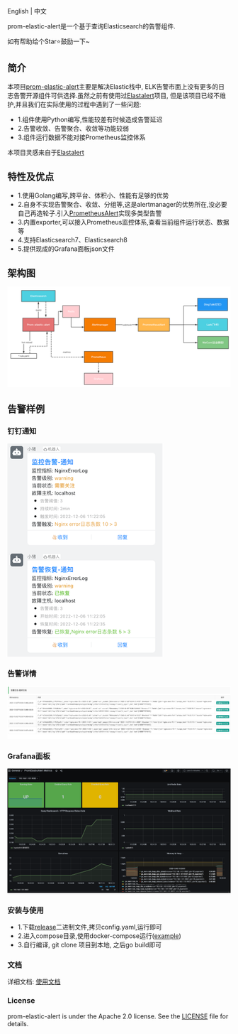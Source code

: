 English | 中文

prom-elastic-alert是一个基于查询Elasticsearch的告警组件. 

如有帮助给个Star⭐鼓励一下~️

## 简介

本项目[prom-elastic-alert](https://github.com/dream-mo/prom-elastic-alert)主要是解决Elastic栈中, ELK告警市面上没有更多的日志告警开源组件可供选择.虽然之前有使用过[Elastalert](https://github.com/Yelp/elastalert)项目,
但是该项目已经不维护,并且我们在实际使用的过程中遇到了一些问题:

- 1.组件使用Python编写,性能较差有时候造成告警延迟
- 2.告警收敛、告警聚合、收敛等功能较弱
- 3.组件运行数据不能对接Prometheus监控体系

本项目灵感来自于[Elastalert](https://github.com/Yelp/elastalert)

## 特性及优点

- 1.使用Golang编写,跨平台、体积小、性能有足够的优势
- 2.自身不实现告警聚合、收敛、分组等,这是alertmanager的优势所在,没必要自己再造轮子.引入[PrometheusAlert](https://github.com/feiyu563/PrometheusAlert)实现多类型告警
- 3.内置exporter,可以接入Prometheus监控体系,查看当前组件运行状态、数据等
- 4.支持Elasticsearch7、Elasticsearch8
- 5.提供现成的Grafana面板json文件

## 架构图

![架构图](docs/img/architecture.png)

## 告警样例

### 钉钉通知

![钉钉告警图](docs/img/alert.png)

### 告警详情

![告警详情图](docs/img/detail.png)

### Grafana面板

![Grafana面板图](docs/img/grafana.png)

### 安装与使用

- 1.下载[release](https://github.com/dream-mo/prom-elastic-alert/releases)二进制文件,拷贝config.yaml,运行即可
- 2.进入compose目录,使用docker-compose运行([example](https://github.com/dream-mo/prom-elastic-alert/tree/main/example))
- 3.自行编译, git clone 项目到本地, 之后go build即可

### 文档

详细文档:  [使用文档](docs/document.md)

### License

prom-elastic-alert is under the Apache 2.0 license. See the [LICENSE](LICENSE) file for details.